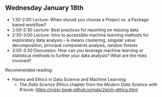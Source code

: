 ## Wednesday January 18th

  * 1:30-2:00 Lecture: When should you choose a Project vs. a Package based workflow?
  * 2:00-2:30 Lecture: Best practices for reporting on missing data
  * 2:30-3:00 Lecture: Intro to accessible machine learning methods for exploratory data analysis
    – k-means clustering, singular value decomposition, principal components analysis, random forests
  * 3:00-3:30 Discussion: How can you leverage machine learning or statistical methods to further your data analysis? What are the risks involved?
  
  
Recommended reading: 

  * Harms and Ethics in Data Science and Machine Learning: 
    * The *Data Science Ethics* chapter from the *Modern Data Science with R* book: https://mdsr-book.github.io/mdsr2e/ch-ethics.html